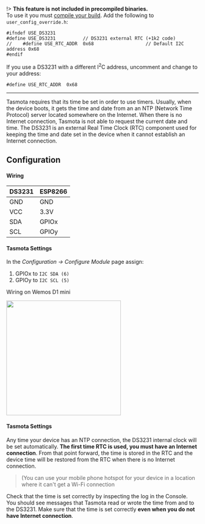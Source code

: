 !> **This feature is not included in precompiled binaries.**    
To use it you must [compile your build](compile-your-build). Add the following to `user_config_override.h`:
```
#ifndef USE_DS3231
#define USE_DS3231          // DS3231 external RTC (+1k2 code)
//    #define USE_RTC_ADDR  0x68                   // Default I2C address 0x68
#endif
```
If you use a DS3231 with a different I<sup>2</sup>C address, uncomment and change to your address:
```
#define USE_RTC_ADDR  0x68                  
```
----

Tasmota requires that its time be set in order to use timers. Usually, when the device boots, it gets the time and date from an an NTP (Network Time Protocol) server located somewhere on the Internet. When there is no Internet connection, Tasmota is not able to request the current date and time. The DS3231 is an external Real Time Clock (RTC) component used for keeping the time and date set in the device when it cannot establish an Internet connection.

## Configuration
#### Wiring
| DS3231   | ESP8266 |
|---|---|
|GND   |GND   |
|VCC   |3.3V  |
|SDA   | GPIOx
|SCL   | GPIOy

#### Tasmota Settings
In the _Configuration -> Configure Module_ page assign:
1. GPIOx to `I2C SDA (6)`
2. GPIOy to `I2C SCL (5)`

Wiring on Wemos D1 mini

<img src="https://github.com/arendst/arendst.github.io/blob/master/media/wemos/wemos_tsl2561_config_marked.jpg" width=300>

#### Tasmota Settings
Any time your device has an NTP connection, the DS3231 internal clock will be set automatically. **The first time RTC is used, you must have an Internet connection**. From that point forward, the time is stored in the RTC and the device time will be restored from the RTC when there is no Internet connection.
>(You can use your mobile phone hotspot for your device in a location where it can't get a Wi-Fi connection

Check that the time is set correctly by inspecting the log in the Console. You should see messages that Tasmota read or wrote the time from and to the DS3231.  Make sure that the time is set correctly **even when you do not have Internet connection**.